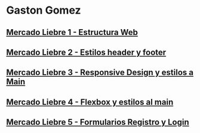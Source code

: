 # Gaston Gomez
## [Mercado Liebre 1 - Estructura Web](https://github.com/gastonutn/MercadoLiebre/tree/estructuraweb)
## [Mercado Liebre 2 - Estilos header y footer](https://github.com/gastonutn/MercadoLiebre/tree/estilos_headerfooter)
## [Mercado Liebre 3 - Responsive Design y estilos a Main](https://github.com/gastonutn/MercadoLiebre/tree/responsive)
## [Mercado Liebre 4 - Flexbox y estilos al main](https://github.com/gastonutn/MercadoLiebre/tree/flexbox)
## [Mercado Liebre 5 - Formularios Registro y Login](https://github.com/gastonutn/MercadoLiebre/tree/formularios)